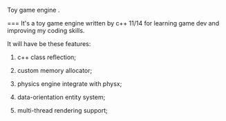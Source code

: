 Toy game engine .

=== 
It's a toy game engine written by c++ 11/14 for learning game dev and improving my coding skills.

It will have be these features:

1. c++ class reflection; 

2. custom memory allocator;

3. physics engine integrate with physx;

4. data-orientation entity system;

5. multi-thread rendering support;
